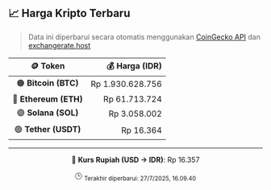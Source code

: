 

<!-- HARGA_KRIPTO -->
## 📈 Harga Kripto Terbaru

> Data ini diperbarui secara otomatis menggunakan [CoinGecko API](https://www.coingecko.com/) dan [exchangerate.host](https://exchangerate.host/)

<div align="center">

| 🪙 Token | 💰 Harga (IDR) |
|:------:|---------------:|
| 🟠 **Bitcoin (BTC)**   | Rp 1.930.628.756 |
| 🔵 **Ethereum (ETH)**  | Rp 61.713.724 |
| 🟣 **Solana (SOL)**    | Rp 3.058.002 |
| 🟢 **Tether (USDT)**   | Rp 16.364 |

---

💱 **Kurs Rupiah (USD → IDR)**: Rp 16.357

🕒 <sub>Terakhir diperbarui: 27/7/2025, 16.09.40</sub>

</div>
<!-- /HARGA_KRIPTO -->